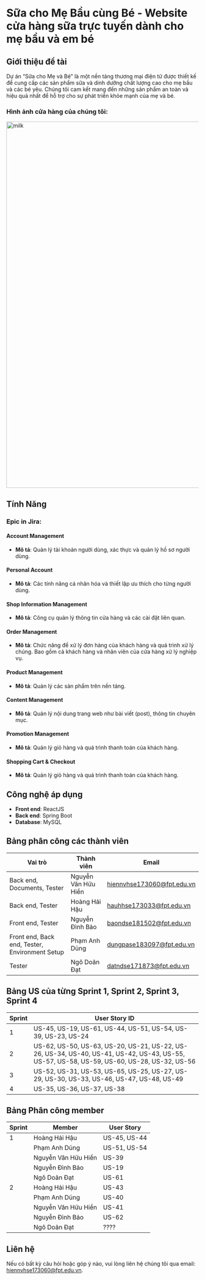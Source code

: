 # Sữa cho Mẹ Bầu cùng Bé - Website cửa hàng sữa trực tuyến dành cho mẹ bầu và em bé

## Giới thiệu đề tài

Dự án “Sữa cho Mẹ và Bé” là một nền tảng thương mại điện tử được thiết kế để cung cấp các sản phẩm sữa và dinh dưỡng chất lượng cao cho mẹ bầu và các bé yêu. Chúng tôi cam kết mang đến những sản phẩm an toàn và hiệu quả nhất để hỗ trợ cho sự phát triển khỏe mạnh của mẹ và bé.

### Hình ảnh cửa hàng của chúng tôi:

<img width="959" alt="milk" src="https://github.com/dungpham-npc/N5_JS1802_Milkstore/assets/168702939/2d2bd632-f584-4484-a483-16ac402d7eb5">


## Tính Năng

### Epic in Jira:

#### Account Management
- **Mô tả**: Quản lý tài khoản người dùng, xác thực và quản lý hồ sơ người dùng.

#### Personal Account
- **Mô tả**: Các tính năng cá nhân hóa và thiết lập ưu thích cho từng người dùng.

#### Shop Information Management
- **Mô tả**: Công cụ quản lý thông tin cửa hàng và các cài đặt liên quan.

#### Order Management
- **Mô tả**: Chức năng để xử lý đơn hàng của khách hàng và quá trình xử lý chúng. Bao gồm cả khách hàng và nhân viên của cửa hàng xử lý nghiệp vụ.

#### Product Management
- **Mô tả**: Quản lý các sản phẩm trên nền tảng.

#### Content Management
- **Mô tả**: Quản lý nội dung trang web như bài viết (post), thông tin chuyên mục.

#### Promotion Management
- **Mô tả**: Quản lý giỏ hàng và quá trình thanh toán của khách hàng.

#### Shopping Cart & Checkout
- **Mô tả**: Quản lý giỏ hàng và quá trình thanh toán của khách hàng.

## Công nghệ áp dụng

- **Front end**: ReactJS
- **Back end**: Spring Boot
- **Database**: MySQL

## Bảng phân công các thành viên

| Vai trò                        | Thành viên             | Email                       |
| ------------------------------ | ---------------------- | --------------------------- |
| Back end, Documents, Tester    | Nguyễn Văn Hữu Hiền    | hiennvhse173060@fpt.edu.vn  |
| Back end, Tester               | Hoàng Hải Hậu          | hauhhse173033@fpt.edu.vn    |
| Front end, Tester              | Nguyễn Đình Bảo        | baondse181502@fpt.edu.vn    |
| Front end, Back end, Tester, Environment Setup | Phạm Anh Dũng       | dungpase183097@fpt.edu.vn  |
| Tester                         | Ngô Doãn Đạt           | datndse171873@fpt.edu.vn    |

## Bảng US của từng Sprint 1, Sprint 2, Sprint 3, Sprint 4

| Sprint | User Story ID |
| ------ | ------------- |
| 1      | US-45, US-19, US-61, US-44, US-51, US-54, US-39, US-23, US-24          |
| 2      | US-62, US-50, US-63, US-20, US-21, US-22, US-26, US-34, US-40, US-41, US-42, US-43, US-55, US-57, US-58, US-59, US-60, US-28, US-32, US-56        |
| 3      | US-52, US-31, US-53, US-65, US-25, US-27, US-29, US-30, US-33, US-46, US-47, US-48, US-49         |
| 4      | US-35, US-36, US-37, US-38         |

## Bảng Phân công member

| **Sprint**        | Member            | User Story                |
| ----------------- | ----------------- | ------------------------- |
| 1                 | Hoàng Hải Hậu     | US-45, US-44              |
|                    | Phạm Anh Dũng     | US-51, US-54              |
|                    | Nguyễn Văn Hữu Hiền | US-39                  |
|                    | Nguyễn Đình Bảo   | US-19                     |
|                    | Ngô Doãn Đạt      | US-61                     |
| 2                 | Hoàng Hải Hậu     | US-43                      |
|                    | Phạm Anh Dũng     | US-40                     |
|                    | Nguyễn Văn Hữu Hiền | US-41                   |
|                    | Nguyễn Đình Bảo   | US-62                     |
|                    | Ngô Doãn Đạt      | ????                      |

## Liên hệ

Nếu có bất kỳ câu hỏi hoặc góp ý nào, vui lòng liên hệ chúng tôi qua email: hiennvhse173060@fpt.edu.vn.
